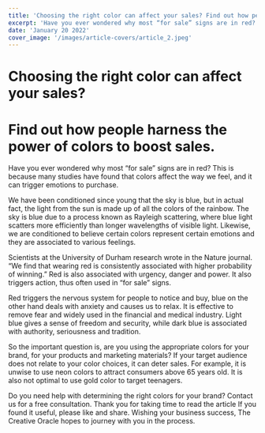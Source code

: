```yaml
---
title: 'Choosing the right color can affect your sales? Find out how people harness the power of colors to boost sales.'
excerpt: 'Have you ever wondered why most “for sale” signs are in red? This is because many studies have found that colors affect the way we feel, and it can trigger emotions to purchase.'
date: 'January 20 2022'
cover_image: '/images/article-covers/article_2.jpeg'
---
```


# Choosing the right color can affect your sales?

# Find out how people harness the power of colors to boost sales.

Have you ever wondered why most “for sale” signs are in red? This is because many studies have found that colors affect the way we feel, and it can trigger emotions to purchase.

We have been conditioned since young that the sky is blue, but in actual fact, the light from the sun is made up of all the colors of the rainbow. The sky is blue due to a process known as Rayleigh scattering, where blue light scatters more efficiently than longer wavelengths of visible light. Likewise, we are conditioned to believe certain colors represent certain emotions and they are associated to various feelings.

Scientists at the University of Durham research wrote in the Nature journal. “We find that wearing red is consistently associated with higher probability of winning.” Red is also associated with urgency, danger and power. It also triggers action, thus often used in “for sale” signs.

Red triggers the nervous system for people to notice and buy, blue on the other hand deals with anxiety and causes us to relax. It is effective to remove fear and widely used in the financial and medical industry. Light blue gives a sense of freedom and security, while dark blue is associated with authority, seriousness and tradition.

So the important question is, are you using the appropriate colors for your brand, for your products and marketing materials? If your target audience does not relate to your color choices, it can deter sales. For example, it is unwise to use neon colors to attract consumers above 65 years old. It is also not optimal to use gold color to target teenagers.

Do you need help with determining the right colors for your brand? Contact us for a free consultation. Thank you for taking time to read the article If you found it useful, please like and share. Wishing your business success, The Creative Oracle hopes to journey with you in the process.
